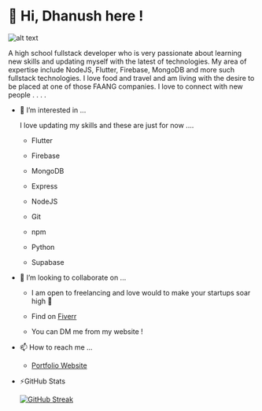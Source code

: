 
# 👋 **Hi, Dhanush here !**


![alt text](https://media.licdn.com/dms/image/C4D16AQHJuaaT5VtQRA/profile-displaybackgroundimage-shrink_350_1400/0/1653039552709?e=1679529600&v=beta&t=BsaBUL-o3qNZm_nl7i7Zdf5MGRLqTA9d0WEXHs4eTRM)


A high school fullstack developer who is very passionate about learning new skills and updating myself with the latest of technologies. My area of expertise include NodeJS, Flutter, Firebase, MongoDB and more such fullstack technologies. I love food and travel and am living with the desire to be placed at one of those FAANG companies. I love to connect with new people . . . . 

- 👀 I’m interested in ...

     I love updating my skills and these are just for now ....
      
     - Flutter 
      
     - Firebase
      
     - MongoDB
      
     - Express 
      
     - NodeJS
      
     - Git
      
     - npm 
      
     - Python
      
     - Supabase

    
- 💞️ I’m looking to collaborate on ...

     - I am open to freelancing and love would to make your startups soar high 🚀
      
     - Find on [Fiverr](www.fiverr.com/share/d7gr3Y)
      
     - You can DM me from my website !
     
                       

- 📫 How to reach me ...

   -  [Portfolio Website](dhanushvardhan.netlify.com) 


 -  ⚡GitHub Stats</summary>
 
 
     [![GitHub Streak](https://streak-stats.demolab.com?user=dhanush17-tech&theme=prussian)](https://git.io/streak-stats)


<!---
dhanush17-tech/dhanush17-tech is a ✨ special ✨ repository because its `README.md` (this file) appears on your GitHub profile.
You can click the Preview link to take a look at your changes.
--->
